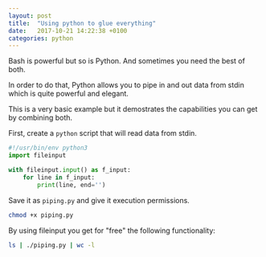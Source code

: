 ```yaml
---
layout: post
title:  "Using python to glue everything"
date:   2017-10-21 14:22:38 +0100
categories: python
---
```


Bash is powerful but so is Python. And sometimes you need the best of both.

In order to do that, Python allows you to pipe in and out data from stdin which is quite powerful and elegant.

This is a very basic example but it demostrates the capabilities you can get by combining both.

First, create a `python` script that will read data from stdin.

```python
#!/usr/bin/env python3
import fileinput

with fileinput.input() as f_input:
    for line in f_input:
        print(line, end='')
```

Save it as `piping.py` and give it execution permissions.

```bash
chmod +x piping.py
```

By using fileinput you get for "free" the following functionality:

```bash
ls | ./piping.py | wc -l
```